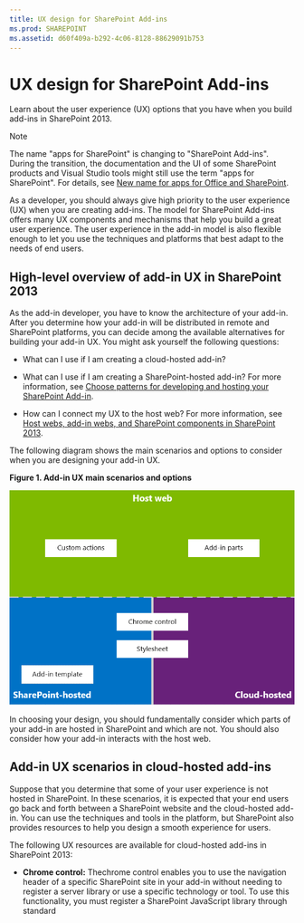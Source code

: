 ```yaml
---
title: UX design for SharePoint Add-ins
ms.prod: SHAREPOINT
ms.assetid: d60f409a-b292-4c06-8128-88629091b753
---
```



# UX design for SharePoint Add-ins
Learn about the user experience (UX) options that you have when you build add-ins in SharePoint 2013.
> [!NOTE]
> The name "apps for SharePoint" is changing to "SharePoint Add-ins". During the transition, the documentation and the UI of some SharePoint products and Visual Studio tools might still use the term "apps for SharePoint". For details, see  [New name for apps for Office and SharePoint](new-name-for-apps-for-sharepoint.md#bk_newname). 
  
    
    

As a developer, you should always give high priority to the user experience (UX) when you are creating add-ins. The model for SharePoint Add-ins offers many UX components and mechanisms that help you build a great user experience. The user experience in the add-in model is also flexible enough to let you use the techniques and platforms that best adapt to the needs of end users.
## High-level overview of add-in UX in SharePoint 2013
<a name="SP15_UXdesignapps_overview"> </a>

As the add-in developer, you have to know the architecture of your add-in. After you determine how your add-in will be distributed in remote and SharePoint platforms, you can decide among the available alternatives for building your add-in UX. You might ask yourself the following questions:
  
    
    

- What can I use if I am creating a cloud-hosted add-in?
    
  
- What can I use if I am creating a SharePoint-hosted add-in? For more information, see  [Choose patterns for developing and hosting your SharePoint Add-in](choose-patterns-for-developing-and-hosting-your-sharepoint-add-in.md).
    
  
- How can I connect my UX to the host web? For more information, see  [Host webs, add-in webs, and SharePoint components in SharePoint 2013](host-webs-add-in-webs-and-sharepoint-components-in-sharepoint-2013.md).
    
  
The following diagram shows the main scenarios and options to consider when you are designing your add-in UX.
  
    
    

**Figure 1. Add-in UX main scenarios and options**

  
    
    

  
    
    
![App UX main scenarios](images/AppUX_landscape.png)
  
    
    
In choosing your design, you should fundamentally consider which parts of your add-in are hosted in SharePoint and which are not. You should also consider how your add-in interacts with the host web.
  
    
    

## Add-in UX scenarios in cloud-hosted add-ins
<a name="SP15_UXdesignapps_devhosted"> </a>

Suppose that you determine that some of your user experience is not hosted in SharePoint. In these scenarios, it is expected that your end users go back and forth between a SharePoint website and the cloud-hosted add-in. You can use the techniques and tools in the platform, but SharePoint also provides resources to help you design a smooth experience for users.
  
    
    
The following UX resources are available for cloud-hosted add-ins in SharePoint 2013:
  
    
    

- **Chrome control:** Thechrome control enables you to use the navigation header of a specific SharePoint site in your add-in without needing to register a server library or use a specific technology or tool. To use this functionality, you must register a SharePoint JavaScript library through standard <script> tags. You can provide a placeholder by using an HTML **div** element and further customize the control by using the available options. The control inherits its appearance from the specified SharePoint website. For more information, see [Use the client chrome control in SharePoint Add-ins](use-the-client-chrome-control-in-sharepoint-add-ins.md).
    
   **Watch the video: SharePoint 2013 chrome control**

  

  
    
    
![Videos](images/mod_icon_video.png)
  
    
    

  
    
    

  
    
    
- **Stylesheet:** You can reference a SharePoint website's style sheet in your SharePoint Add-in and use it to style your webpages using the available classes. In addition, if the end users change the SharePoint website's theme, your add-in can adopt the new set of styles without modifying the reference in your add-in. For more information, see [Use a SharePoint website's style sheet in SharePoint Add-ins](use-a-sharepoint-website-s-style-sheet-in-sharepoint-add-ins.md).
    
  
Figure 2 shows the resources in the model for SharePoint Add-ins for cloud-hosted add-ins.
  
    
    

**Figure 2. Add-in UX resources for cloud-hosted add-ins**

  
    
    

  
    
    
![App UX resources for developer-hosted apps](images/AppUX_devhosted.png)
  
    
    

  
    
    

  
    
    

## Add-in UX scenarios in SharePoint-hosted add-ins
<a name="SP15_UXdesignapps_SPhosted"> </a>

If your add-in is hosted in SharePoint, the user experience is less likely to change very much when users move back and forth between the host web and the add-in web. When the add-in is deployed, the add-in web takes the style sheet and theme from the host web. You can still use the chrome control and style sheet in a SharePoint-hosted add-in, but the most significant difference with cloud-hosted scenarios is the availability of the add-in template.
  
    
    
The following UX resource is available for SharePoint-hosted add-ins:
  
    
    

- **Add-in template:** The add-in template includes the **app.master** masterpage. It is the default option when you create an add-in web.
    
  
SharePoint-hosted add-ins also benefit themselves from existing resources and technologies in SharePoint such as the Ribbon, web part infrastructure and client-side rendering.
  
    
    

## Scenarios for connecting the add-in UX to the host web
<a name="SP15_UXdesignapps_connectingappUX"> </a>

Some of the use cases for your add-in can be triggered from within the host web. SharePoint provides ways to open your add-in from a document library or list in addition to ways to show some of your add-in UX within SharePoint-hosted pages.
  
    
    
The following UX resources are available to connect your add-in UX to the host web:
  
    
    

- **Custom actions**: You can use custom actions to connect the host web UX with your add-in. There are two types of custom actions:Ribbon orECB. A custom action can send parameters such as the list or item on which it was invoked to a remote page. For more information, see  [Create custom actions to deploy with SharePoint Add-ins](create-custom-actions-to-deploy-with-sharepoint-add-ins.md).
    
  
- **Add-in parts:** You can include some of your add-in user experience in the host web by using add-in parts. The add-in part is available in the Web Part gallery in the host web when you deploy the add-in. Users can add the add-in part to a page by using the **Web Part Adder** control. For more information, see [Create add-in parts to install with your SharePoint Add-in](create-add-in-parts-to-install-with-your-sharepoint-add-in.md).
    
  
Figure 3 shows the resources in the model for SharePoint Add-ins to connect your add-in UX to the host web.
  
    
    

**Figure 3. Add-in UX resources for the host web**

  
    
    

  
    
    
![App UX resources for the host web](images/AppUX_hostweb.png)
  
    
    

  
    
    

  
    
    

## Additional resources
<a name="SP15_UXdesignapps_addresources"> </a>

To learn how to use the add-in UX options in SharePoint Add-ins, see the following resources:
  
    
    

-  [Design SharePoint Add-ins](design-sharepoint-add-ins.md)
    
  
-  [SharePoint Add-ins](sharepoint-add-ins.md)
    
  
-  [Three ways to think about design options for SharePoint Add-ins](three-ways-to-think-about-design-options-for-sharepoint-add-ins.md)
    
  
-  [Important aspects of the SharePoint Add-in architecture and development landscape](important-aspects-of-the-sharepoint-add-in-architecture-and-development-landscap.md)
    
  
-  [Host webs, add-in webs, and SharePoint components in SharePoint 2013](host-webs-add-in-webs-and-sharepoint-components-in-sharepoint-2013.md)
    
  
-  [SharePoint Add-ins UX design guidelines](sharepoint-add-ins-ux-design-guidelines.md)
    
  
-  [Create UX components in SharePoint 2013](create-ux-components-in-sharepoint-2013.md)
    
  
-  [Use a SharePoint website's style sheet in SharePoint Add-ins](use-a-sharepoint-website-s-style-sheet-in-sharepoint-add-ins.md)
    
  
-  [Use the client chrome control in SharePoint Add-ins](use-the-client-chrome-control-in-sharepoint-add-ins.md)
    
  
-  [Create add-in parts to install with your SharePoint Add-in](create-add-in-parts-to-install-with-your-sharepoint-add-in.md)
    
  
-  [Create custom actions to deploy with SharePoint Add-ins](create-custom-actions-to-deploy-with-sharepoint-add-ins.md)
    
  

